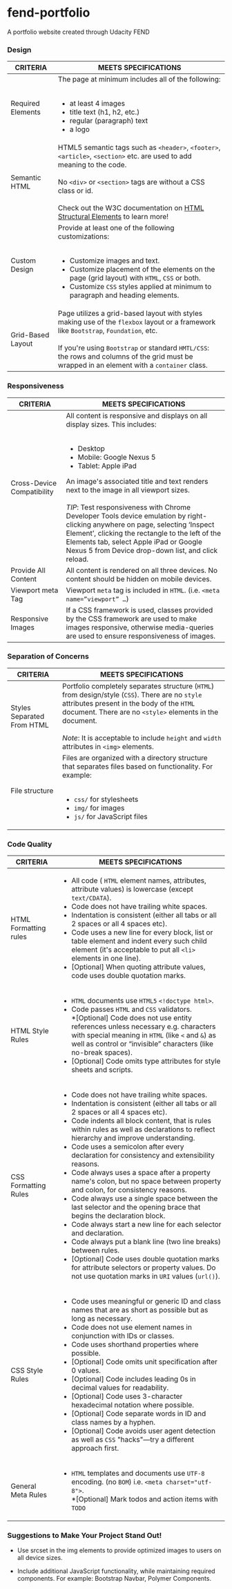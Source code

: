 # fend-portfolio
A portfolio website created through Udacity FEND

### Design


CRITERIA | MEETS SPECIFICATIONS
--- | ---
Required Elements | The page at minimum includes all of the following:<br><br><ul><li>at least 4 images</li><li>title text (h1, h2, etc.)</li><li>regular (paragraph) text</li><li>a logo</li></ul>
Semantic HTML | HTML5 semantic tags such as `<header>`, `<footer>`, `<article>`, `<section>` etc. are used to add meaning to the code.<br><br>No `<div>` or `<section>` tags are without a CSS class or id.<br><br> Check out the W3C documentation on [HTML Structural Elements](https://www.w3.org/wiki/HTML_structural_elements) to learn more!
Custom Design | Provide at least one of the following customizations:<br><br><ul><li>Customize images and text.</li><li>Customize placement of the elements on the page (grid layout) with `HTML`, `CSS` or both.</li><li>Customize `CSS` styles applied at minimum to paragraph and heading elements.</li></ul>
Grid-Based Layout | Page utilizes a grid-based layout with styles making use of the `flexbox` layout or a framework like `Bootstrap`, `Foundation`, etc.<br><br>If you're using `Bootstrap` or standard `HMTL/CSS`: the rows and columns of the grid must be wrapped in an element with a `container` class.


### Responsiveness

CRITERIA | MEETS SPECIFICATIONS
--- | ---
Cross-Device Compatibility | All content is responsive and displays on all display sizes. This includes:<br><br><div><ul><li>Desktop</li><li>Mobile: Google Nexus 5</li><li>Tablet: Apple iPad</li><ul></div>An image's associated title and text renders next to the image in all viewport sizes.<br><br>_TIP_: Test responsiveness with Chrome Developer Tools device emulation by right-clicking anywhere on page, selecting ‘Inspect Element’, clicking the rectangle to the left of the Elements tab, select Apple iPad or Google Nexus 5 from Device drop-down list, and click reload.
Provide All Content | All content is rendered on all three devices. No content should be hidden on mobile devices.
Viewport meta Tag | Viewport `meta` tag is included in `HTML`. (i.e. `<meta name=”viewport” …`)
Responsive Images | If a CSS framework is used, classes provided by the CSS framework are used to make images responsive, otherwise media-queries are used to ensure responsiveness of images.


### Separation of Concerns

CRITERIA | MEETS SPECIFICATIONS
--- | ---
Styles Separated From HTML | Portfolio completely separates structure (`HTML`) from design/style (`CSS`). There are no `style` attributes present in the body of the `HTML` document. There are no `<style>` elements in the document.<br><br>_Note_: It is acceptable to include `height` and `width` attributes in `<img>` elements.
File structure | Files are organized with a directory structure that separates files based on functionality. For example:<br><br><ul><li>`css/` for stylesheets</li><li>`img/` for images</li><li>`js/` for JavaScript files</li><ul>


### Code Quality

CRITERIA | MEETS SPECIFICATIONS
---|---
HTML Formatting rules | <ul><li>All code ( `HTML` element names, attributes, attribute values) is lowercase (except `text/CDATA`).</li><li>Code does not have trailing white spaces.</li><li>Indentation is consistent (either all tabs or all 2 spaces or all 4 spaces etc).</li><li>Code uses a new line for every block, list or table element and indent every such child element (it's acceptable to put all `<li>` elements in one line).</li><li>[Optional] When quoting attribute values, code uses double quotation marks.</li></ul>
HTML Style Rules | <ul><li>`HTML` documents use `HTML5` `<!doctype html>`.</li><li>Code passes `HTML` and `CSS` validators.<br>*[Optional] Code does not use entity references unless necessary e.g. characters with special meaning in `HTML` (like `<` and `&`) as well as control or “invisible” characters (like no-break spaces).</li><li>[Optional] Code omits type attributes for style sheets and scripts.</li></ul>
CSS Formatting Rules | <ul><li>Code does not have trailing white spaces.</li><li>Indentation is consistent (either all tabs or all 2 spaces or all 4 spaces etc).</li><li>Code indents all block content, that is rules within rules as well as declarations to reflect hierarchy and improve understanding.</li><li>Code uses a semicolon after every declaration for consistency and extensibility reasons.</li><li>Code always uses a space after a property name's colon, but no space between property and colon, for consistency reasons.</li><li>Code always use a single space between the last selector and the opening brace that begins the declaration block.</li><li>Code always start a new line for each selector and declaration.</li><li>Code always put a blank line (two line breaks) between rules.</li><li>[Optional] Code uses double quotation marks for attribute selectors or property values. Do not use quotation marks in `URI` values (`url()`).</li></ul>
CSS Style Rules | <ul><li>Code uses meaningful or generic ID and class names that are as short as possible but as long as necessary.</li><li>Code does not use element names in conjunction with IDs or classes.</li><li>Code uses shorthand properties where possible.</li><li>[Optional] Code omits unit specification after 0 values.</li><li>[Optional] Code includes leading 0s in decimal values for readability.</li><li>[Optional] Code uses 3-character hexadecimal notation where possible.</li><li>[Optional] Code separate words in ID and class names by a hyphen.</li><li>[Optional] Code avoids user agent detection as well as `CSS` "hacks"—try a different approach first.
General Meta Rules | <ul><li>`HTML` templates and documents use `UTF-8` encoding. (no `BOM`) i.e. `<meta charset="utf-8">`.<br>*[Optional] Mark todos and action items with `TODO`</li></ul>


### Suggestions to Make Your Project Stand Out!

* Use srcset in the img elements to provide optimized images to users on all device sizes.

* Include additional JavaScript functionality, while maintaining required components. For example: Bootstrap Navbar, Polymer Components.

